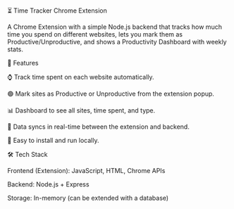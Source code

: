 ⏳ Time Tracker Chrome Extension

A Chrome Extension with a simple Node.js backend that tracks how much time you spend on different websites, lets you mark them as Productive/Unproductive, and shows a Productivity Dashboard with weekly stats.

📌 Features

⌚ Track time spent on each website automatically.

🟢 Mark sites as Productive or Unproductive from the extension popup.

📊 Dashboard to see all sites, time spent, and type.

🔄 Data syncs in real-time between the extension and backend.

🚀 Easy to install and run locally.

🛠 Tech Stack

Frontend (Extension): JavaScript, HTML, Chrome APIs

Backend: Node.js + Express

Storage: In-memory (can be extended with a database)
